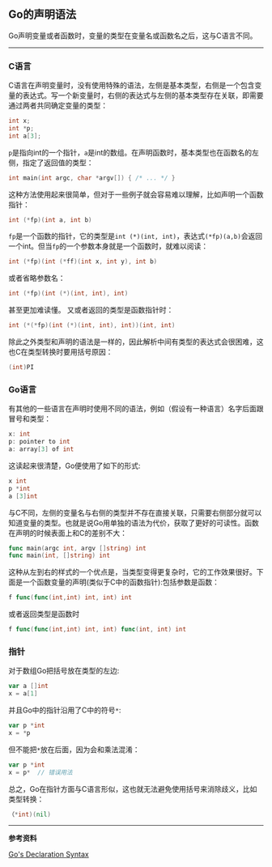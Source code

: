 ## Go的声明语法
Go声明变量或者函数时，变量的类型在变量名或函数名之后，这与C语言不同。

---

### C语言
C语言在声明变量时，没有使用特殊的语法，左侧是基本类型，右侧是一个包含变量的表达式。写一个新变量时，右侧的表达式与左侧的基本类型存在关联，即需要通过两者共同确定变量的类型：
```c
int x;
int *p;
int a[3];
```
`p`是指向int的一个指针，`a`是int的数组。在声明函数时，基本类型也在函数名的左侧，指定了返回值的类型：
```c
int main(int argc, char *argv[]) { /* ... */ }
```
这种方法使用起来很简单，但对于一些例子就会容易难以理解，比如声明一个函数指针：
```c
int (*fp)(int a, int b)
```
`fp`是一个函数的指针，它的类型是`int (*)(int, int)`，表达式`(*fp)(a,b)`会返回一个int。但当`fp`的一个参数本身就是一个函数时，就难以阅读：
```c
int (*fp)(int (*ff)(int x, int y), int b)
```
或者省略参数名：
```c
int (*fp)(int (*)(int, int), int)
```
甚至更加难读懂。
又或者返回的类型是函数指针时：
```c
int (*(*fp)(int (*)(int, int), int))(int, int)
```
除此之外类型和声明的语法是一样的，因此解析中间有类型的表达式会很困难，这也C在类型转换时要用括号原因：
```c
(int)PI
```

### Go语言
有其他的一些语言在声明时使用不同的语法，例如（假设有一种语言）名字后面跟冒号和类型：
```c
x: int
p: pointer to int
a: array[3] of int
```
这读起来很清楚，Go便使用了如下的形式:
```go
x int
p *int
a [3]int
```
与C不同，左侧的变量名与右侧的类型并不存在直接关联，只需要右侧部分就可以知道变量的类型。也就是说Go用单独的语法为代价，获取了更好的可读性。函数在声明的时候表面上和C的差别不大：
```go
func main(argc int, argv []string) int
func main(int, []string) int
```
这种从左到右的样式的一个优点是，当类型变得更复杂时，它的工作效果很好。下面是一个函数变量的声明(类似于C中的函数指针):包括参数是函数：
```go
f func(func(int,int) int, int) int
```
或者返回类型是函数时
```go
f func(func(int,int) int, int) func(int, int) int
```

### 指针
对于数组Go把括号放在类型的左边:
```go
var a []int
x = a[1]
```
并且Go中的指针沿用了C中的符号`*`:
```go
var p *int
x = *p
```
但不能把`*`放在后面，因为会和乘法混淆：
```go
var p *int
x = p*  // 错误用法
```
总之，Go在指针方面与C语言形似，这也就无法避免使用括号来消除歧义，比如类型转换：
```go
（*int)(nil)
```

---

**参考资料**

[Go's Declaration Syntax](https://blog.go-zh.org/gos-declaration-syntax)
